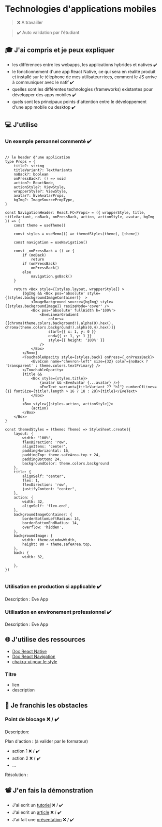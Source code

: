 # Technologies d'applications mobiles

> ❌ A travailler

> ✔️ Auto validation par l'étudiant

## 🎓 J'ai compris et je peux expliquer

- les différences entre les webapps, les applications hybrides et natives  ✔️
- le fonctionnement d'une app React Native, ce qui sera en réalité produit et installé sur le téléphone de mes utilisateur·rices, comment le JS arrive à communiquer avec le natif  ✔️
- quelles sont les différentes technologies (frameworks) existantes pour développer des apps mobiles  ✔️
- quels sont les principaux points d'attention entre le développement d'une app mobile ou desktop  ✔️

## 💻 J'utilise

### Un exemple personnel commenté ✔️

```tsx

// le header d'une application
type Props = {
	title?: string
	titleVariant?: TextVariants
	noBack?: boolean
	onPressBack?: () => void
	action?: ReactNode,
	actionStyle?: ViewStyle,
	wrapperStyle?: ViewStyle,
	avatar?: EveAvatarProps,
	bgImg?: ImageSourcePropType,
}

const NavigationHeader: React.FC<Props> = ({ wrapperStyle, title, titleVariant, noBack, onPressBack, action, actionStyle, avatar, bgImg }) => {
	const theme = useTheme()

	const styles = useMemo(() => themedStyles(theme), [theme])

	const navigation = useNavigation()

	const _onPressBack = () => {
		if (noBack)
			return
		if (onPressBack)
			onPressBack()
		else
			navigation.goBack()
	}

	return <Box style={[styles.layout, wrapperStyle]} >
		{bgImg && <Box pos='absolute' style={[styles.backgroundImageContainer]}  >
			<ImageBackground source={bgImg} style={[styles.backgroundImage]} resizeMode='cover' />
			<Box pos='absolute' fullWidth h='100%'>
				<EveLinearGradient
					colors={[chroma(theme.colors.background!).alpha(0).hex(), chroma(theme.colors.background!).alpha(0.4).hex()]}
					start={{ x: 1, y: 0 }}
					end={{ x: 1, y: 1 }}
					style={{ height: '100%' }}
				/>
			</Box>
		</Box>}
		<TouchableOpacity style={styles.back} onPress={_onPressBack}>
			<EveIcon name="chevron-left" size={32} color={noBack ? 'transparent' : theme.colors.textPrimary} />
		</TouchableOpacity>
		{title &&
			<Box style={styles.title}>
				{avatar && <EveAvatar {...avatar} />}
				<EveText variant={titleVariant ?? "h1"} numberOfLines={1} fontSize={title?.length > 16 ? 18 : 28}>{title}</EveText>
			</Box>
		}
		<Box style={[styles.action, actionStyle]}>
			{action}
		</Box>
	</Box>
}

const themedStyles = (theme: Theme) => StyleSheet.create({
	layout: {
		width: "100%",
		flexDirection: 'row',
		alignItems: 'center',
		paddingHorizontal: 16,
		paddingTop: theme.safeArea.top + 24,
		paddingBottom: 24,
		backgroundColor: theme.colors.background
	},
	title: {
		alignSelf: "center",
		flex: 1,
		flexDirection: 'row',
		justifyContent: "center",
	},
	action: {
		width: 32,
		alignSelf: 'flex-end',
	},
	backgroundImageContainer: {
		borderBottomLeftRadius: 14,
		borderBottomEndRadius: 14,
		overflow: 'hidden',
	},
	backgroundImage: {
		width: theme.windowWidth,
		height: 80 + theme.safeArea.top,
	},
	back: {
		width: 32,

	},
})


```
### Utilisation en production si applicable ✔️


Description : Eve App

### Utilisation en environement professionnel ✔️

Description : Eve App

## 🌐 J'utilise des ressources

- [Doc React Native](https://reactnative.dev/docs/components-and-apis)
- [Doc React Navigation](https://reactnavigation.org/docs/getting-started)
- [chakra-ui pour le style](https://chakra-ui.com/docs/getting-started)


### Titre

- lien
- description

## 🚧 Je franchis les obstacles

### Point de blocage ❌ / ✔️

Description:

Plan d'action : (à valider par le formateur)

- action 1 ❌ / ✔️
- action 2 ❌ / ✔️
- ...

Résolution :

## 📽️ J'en fais la démonstration

- J'ai ecrit un [tutoriel](...) ❌ / ✔️
- J'ai ecrit un [article](...) ❌ / ✔️
- J'ai fait une [présentation](...) ❌ / ✔️

